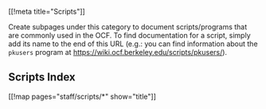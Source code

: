 [[!meta title="Scripts"]]

Create subpages under this category to document scripts/programs that are commonly used in the OCF.  To find documentation for a script, simply add its name to the end of this URL (e.g.: you can find information about the `pkusers` program at https://wiki.ocf.berkeley.edu/scripts/pkusers/).

## Scripts Index

[[!map pages="staff/scripts/*" show="title"]]
